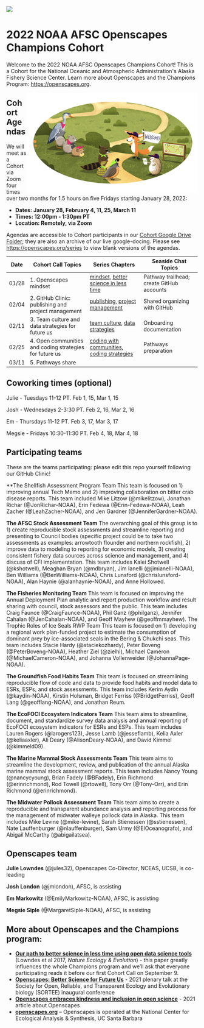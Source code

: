 <a align="left" href="https://github.com/Openscapes/2022-noaa-afsc/"><img src="https://github.githubassets.com/images/modules/logos_page/GitHub-Mark.png" width="35px"></a>

# 2022 NOAA AFSC Openscapes Champions Cohort

Welcome to the 2022 NOAA AFSC Openscapes Champions Cohort! This is a Cohort for the National Oceanic and Atmospheric Administration's Alaska Fishery Science Center. Learn more about Openscapes and the Champions Program: <https://openscapes.org>. 

<img align="right" src="horst-champions-trailhead.png" width="450">  

## Cohort Agendas

We will meet as a Cohort via Zoom four times over two months for 1.5 hours on five Fridays starting January 28, 2022:

- **Dates: January 28, February 4, 11, 25, March 11** 
- **Times: 12:00pm - 1:30pm PT**
- **Location: Remotely, via Zoom**

Agendas are accessible to Cohort participants in our [Cohort Google Drive Folder](https://drive.google.com/drive/folders/1UV_lBdCUonF3E6uW7AEFTHtlv3m_mejf?usp=sharing); they are also an archive of our live google-docing. Please see <https://openscapes.org/series> to view blank versions of the agendas. 

Date | Cohort Call Topics          | Series Chapters |      Seaside Chat Topics
----| ------------------|----------------------|--------------------------------
01/28 | 1. Openscapes mindset | [mindset](https://openscapes.github.io/series/mindset), [better science in less time](https://openscapes.github.io/series/bsilt) | Pathway trailhead; create GitHub accounts 
02/04 | 2. GitHub Clinic: publishing and project management <br> | [publishing](https://openscapes.github.io/series/github-pub), [project management](https://openscapes.github.io/series/github-issues) | Shared organizing with GitHub
02/11 | 3. Team culture and data strategies for future us | [team culture](https://openscapes.github.io/series/team-culture), [data strategies](https://openscapes.github.io/series/data-strategies) | Onboarding documentation 
02/25 | 4. Open communities and coding strategies for future us | [coding with communities](https://openscapes.github.io/series/communities), [coding strategies](https://openscapes.github.io/series/coding-strategies) | Pathways preparation
03/11 | 5. Pathways share |  | 

## Coworking times (optional)

Julie - Tuesdays 11-12 PT. Feb 1, 15, Mar 1, 15

Josh - Wednesdays 2-3:30 PT. Feb 2, 16, Mar 2, 16

Em - Thursdays 11-12 PT. Feb 3, 17, Mar 3, 17

Megsie - Fridays 10:30-11:30 PT. Feb 4, 18, Mar 4, 18


<!---
## Participating teams

These are the teams participating: please add any edits directly (we'll learn how in our GitHub Call!) Take some inspiration from here: https://github.com/Openscapes/2021-noaa-nmfs/blob/main/README.md

Add:
 - What kind of team you are (cross-divisional) or where you are from (division focusing on...)
 - Links to your program and what you are working on together
 - Desciptions of your potientail projects. Feel free to list them out [1), 2), 3),...] or provide a longer description.
 - Who is on your team
--->

## Participating teams

These are the teams participating: please edit this repo yourself following our GitHub Clinic!

**The Shellfish Assessment Program Team This team is focused on 1) improving annual Tech Memo and 2) improving collaboration on bitter crab disease reports. This team included Mike Litzow (@mikelitzow), Jonathan Richar (@JonRichar-NOAA), Erin Fedewa (@Erin-Fedewa-NOAA), Leah Zacher (@LeahZacher-NOAA), and Jen Gardner (@JenniferGardner-NOAA).

**The AFSC Stock Assessment Team** The overarching goal of this group is to 1) create reproducible stock assessments and streamline reporting and presenting to Council bodies (specific project could be to take two assessments as examples: arrowtooth flounder and northern rockfish), 2) improve data to modeling to reporting for economic models, 3) creating consistent fishery data sources across science and management, and 4) discuss of CFI implementation. This team includes Kalei Shotwell (@kshotwell), Meaghan Bryan (@mdbryan), Jim Ianelli (@jimianelli-NOAA), Ben Williams (@BenWilliams-NOAA), Chris Lunsford (@chrislunsford-NOAA), Alan Haynie (@alanhaynie-NOAA), and Anne Hollowed.

**The Fisheries Monitoring Team** This team is focused on improving the Annual Deployment Plan analytic and report production workflow and result sharing with council, stock assessors and the public. This team includes Craig Faunce (@CraigFaunce-NOAA), Phil Ganz (@philganz), Jennifer Cahalan (@JenCahalan-NOAA), and Geoff Mayhew (@geoffmmayhew).
The Trophic Roles of Ice Seals RWP Team This team is focused on 1) developing a regional work plan-funded project to estimate the consumption of dominant prey by ice-associated seals in the Bering & Chukchi seas. This team includes Stacie Hardy (@staciekozhardy), Peter Boveng (@PeterBoveng-NOAA), Heather Ziel (@zielhl), Michael Cameron (@MichaelCameron-NOAA), and Johanna Vollenweider (@JohannaPage-NOAA).

**The Groundfish Food Habits Team** This team is focused on streamlining reproducible flow of code and data to provide food habits and model data to ESRs, ESPs, and stock assessments. This team includes Kerim Aydin (@kaydin-NOAA), Kirstin Holsman, Bridget Ferriss (@BridgetFerriss), Geoff Lang (@geofflang-NOAA), and Jonathan Reum.

**The EcoFOCI Ecosystem Indicators Team** This team aims to streamline, document, and standardize survey data analysis and annual reporting of EcoFOCI ecosystem indicators for ESRs and ESPs. This team includes Lauren Rogers (@larogers123), Jesse Lamb (@jesseflamb), Kelia Axler (@keliaaxler), Ali Deary (@AlisonDeary-NOAA), and David Kimmel (@kimmeld09).

**The Marine Mammal Stock Assessments Team** This team aims to streamline the development, review, and publication of the annual Alaska marine mammal stock assessment reports. This team includes Nancy Young (@nancycyoung), Brian Fadely (@BFadely), Erin Richmond (@erinrichmond), Rod Towell (@rtowell), Tony Orr (@Tony-Orr), and Erin Richmond (@erinrichmond).

**The Midwater Pollock Assessment Team** This team aims to create a reproducible and transparent abundance analysis and reporting process for the management of midwater walleye pollock data in Alaska. This team includes Mike Levine (@mike-levine), Sarah Stienessen (@sstienessen), Nate Lauffenburger (@nlauffenburger), Sam Urmy (@ElOceanografo), and Abigail McCarthy (@abigailatsea).


## Openscapes team

**Julie Lowndes** (@jules32), Openscapes Co-Director, NCEAS, UCSB, is co-leading

**Josh London** (@jmlondon), AFSC, is assisting

**Em Markowitz** (@EmilyMarkowitz-NOAA), AFSC, is assisting

**Megsie Siple** (@MargaretSiple-NOAA), AFSC, is assisting


## More about Openscapes and the Champions program:

* **[Our path to better science in less time using open data science tools](https://www.nature.com/articles/s41559-017-0160)** (Lowndes et al 2017, _Nature Ecology & Evolution_) - this paper greatly influences the whole Champions program and we’ll ask that everyone participating reads it before our first Cohort Call on September 9. 
* **[Openscapes: Better Science for Future Us](https://docs.google.com/presentation/d/1HGw4P095-lblHiGQHXYidHiVysjrPxuojxTxKtE13vk/edit#slide=id.ge2b7c2f974_0_2017)** - 2021 plenary talk at the Society for Open, Reliable, and Transparent Ecology and Evolutionary biology (SORTEE) inaugural conference 
* **[Openscapes embraces kindness and inclusion in open science](https://sparcopen.org/impact-story/openscapes-embraces-kindness-and-inclusion-of-open-science/)** - 2021 article about Openscapes
* **[openscapes.org](https://openscapes.org/)** – Openscapes is operated at the National Center for Ecological Analysis & Synthesis, UC Santa Barbara


